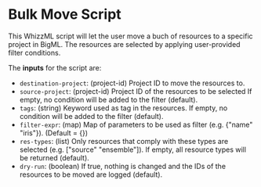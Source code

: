 # Bulk Move Script

This WhizzML script will let the user move a buch of resources to a
specific project in BigML. The resources are selected
by applying user-provided filter conditions.

The **inputs** for the script are:

* `destination-project`: (project-id) Project ID to move the resources to.
* `source-project`: (project-id) Project ID of the resources to be selected
  If empty, no condition will be added to the filter (default).
* `tags`: (string) Keyword used as tag in the resources. If empty, no
  condition will be added to the filter (default).
* `filter-expr`: (map) Map of parameters to be used as filter (e.g.
  {"name" "iris"}). (Default = {})
* `res-types`: (list) Only resources that comply with these types
  are selected (e.g. ["source" "ensemble"]). If empty, all resource types
  will be returned (default).
* `dry-run`: (boolean) If true, nothing is changed and the IDs of the resources
  to be moved are logged (default).
